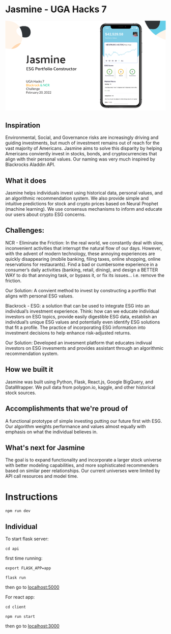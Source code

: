 # Jasmine - UGA Hacks 7

![Jasmine - UGA Hacks 7](https://github.com/charanr0121/ugahacks7/blob/main/UI-UX/UGAHacks7.png?raw=true)

## Inspiration
Environmental, Social, and Governance risks are increasingly driving and guiding investments, but much of investment remains out of reach for the vast majority of Americans. Jasmine aims to solve this disparity by helping Americans conviently invest in stocks, bonds, and cryptocurrencies that align with their personal values. Our naming was very much inspired by Blackrocks Aladdin API.

## What it does
Jasmine helps individuals invest using historical data, personal values, and an algorithmic recommendation system. We also provide simple and intuitive predictions for stock and crypto prices based on Neural Prophet (machine learning). We use consensus mechanisms to inform and educate our users about crypto ESG concerns.

## Challenges:
NCR - Eliminate the Friction: In the real world, we constantly deal with slow, inconvenient activities that interrupt the natural flow of our days. However, with the advent of modern technology, these annoying experiences are quickly disappearing (mobile banking, filing taxes, online shopping, online reservations for restaurants). Find a bad or cumbersome experience in a consumer’s daily activities (banking, retail, dining), and design a BETTER WAY to do that annoying task, or bypass it, or fix its issues… i.e. remove the friction.

Our Solution: A convient method to invest by constructing a portflio that aligns with personal ESG values.

Blackrock - ESG: a solution that can be used to integrate ESG into an individual’s investment experience. Think: how can we educate individual investors on ESG topics, provide easily digestible ESG data, establish an individual’s unique ESG values and potentially even identify ESG solutions that fit a profile. The practice of incorporating ESG information into investment decisions to help enhance risk-adjusted returns.

Our Solution: Developed an invesment platform that educates indivual investors on ESG invesments and provides assistant through an algorithmic recommendation system.

## How we built it
Jasmine was built using Python, Flask, React.js, Google BigQuery, and DataWrapper. We pull data from polygon.io, kaggle, and other historical stock sources.

## Accomplishments that we're proud of
A functional prototype of simple investing putting our future first with ESG. Our algorithm weights performance and values almost equally with emphasis on what the individual believes in.

## What's next for Jasmine
The goal is to expand functionality and incorporate a larger stock universe with better modeling capabilities, and more sophisticated recommenders based on similar peer relationships. Our current universes were limited by API call resources and model time.

# Instructions

```
npm run dev
```

## Individual

To start flask server:
```
cd api
```
first time running:
```
export FLASK_APP=app
```
```
flask run
```

then go to [localhost:5000](localhost:5000)


For react app:
```
cd client
```
```
npm run start
```

then go to [localhost:3000](localhost:3000)
